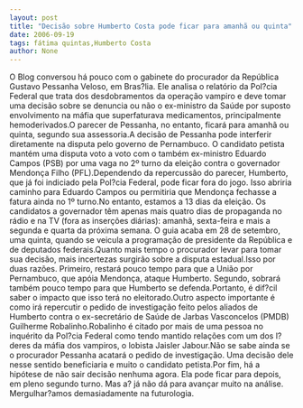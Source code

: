 ```yaml
---
layout: post
title: "Decisão sobre Humberto Costa pode ficar para amanhã ou quinta"
date: 2006-09-19
tags: fátima quintas,Humberto Costa
author: None
---
```

O Blog conversou há pouco com o gabinete do procurador da República Gustavo Pessanha Veloso, em Bras?lia. Ele analisa o relatório da Pol?cia Federal que trata dos desdobramentos da operação vampiro e deve tomar uma decisão sobre se denuncia ou não o ex-ministro da Saúde por suposto envolvimento na máfia que superfaturava medicamentos, principalmente hemoderivados.O parecer de Pessanha, no entanto, ficará para amanhã ou quinta, segundo sua assessoria.A decisão de Pessanha pode interferir diretamente na disputa pelo governo de Pernambuco. O candidato petista mantém uma disputa voto a voto com o também ex-ministro Eduardo Campos (PSB) por uma vaga no 2º turno da eleição contra o governador Mendonça Filho (PFL).Dependendo da repercussão do parecer, Humberto, que já foi indiciado pela Pol?cia Federal, pode ficar fora do jogo. Isso abriria caminho para Eduardo Campos ou permitiria que Mendonça fechasse a fatura ainda no 1º turno.No entanto, estamos a 13 dias da eleição. Os candidatos a governador têm apenas mais quatro dias de propaganda no rádio e na TV (fora as inserções diárias): amanhã, sexta-feira e mais a segunda e quarta da próxima semana. O guia acaba em 28 de setembro, uma quinta, quando se veicula a programação de presidente da República e de deputados federais.Quanto mais tempo o procurador levar para tomar sua decisão, mais incertezas surgirão sobre a disputa estadual.Isso por duas razões. Primeiro, restará pouco tempo para que a União por Pernambuco, que apóia Mendonça, ataque Humberto. Segundo, sobrará também pouco tempo para que Humberto se defenda.Portanto, é dif?cil saber o impacto que isso terá no eleitorado.Outro aspecto importante é como irá repercutir o pedido de investigação feito pelos aliados de Humberto contra o ex-secretário de Saúde de Jarbas Vasconcelos (PMDB) Guilherme Robalinho.Robalinho é citado por mais de uma pessoa no inquérito da Pol?cia Federal como tendo mantido relações com um dos l?deres da máfia dos vampiros, o lobista Jaisler Jabour.Não se sabe ainda se o procurador Pessanha acatará o pedido de investigação. Uma decisão dele nesse sentido beneficiaria e muito o candidato petista.Por fim, há a hipótese de não sair decisão nenhuma agora. Ela pode ficar para depois, em pleno segundo turno. Mas a? já não dá para avançar muito na análise. Mergulhar?amos&nbsp;demasiadamente na futurologia. 